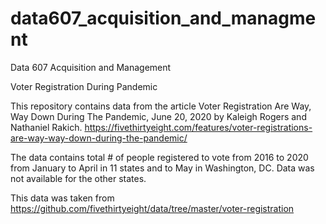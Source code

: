 # data607_acquisition_and_managment
Data 607 Acquisition and Management

Voter Registration During Pandemic

This repository contains data from the article Voter Registration Are Way, Way Down During The Pandemic, June 20, 2020 by Kaleigh Rogers and Nathaniel Rakich. https://fivethirtyeight.com/features/voter-registrations-are-way-way-down-during-the-pandemic/

The data contains total # of people registered to vote from 2016 to 2020 from January to April in 11 states and to May in Washington, DC. Data was not available for the other states. 

This data was taken from https://github.com/fivethirtyeight/data/tree/master/voter-registration

